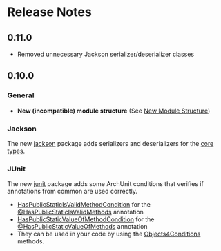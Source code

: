 # Release Notes

## 0.11.0
- Removed unnecessary Jackson serializer/deserializer classes

## 0.10.0

### General
- **New (incompatible) module structure** (See [New Module Structure](new-module-structure.md))

### Jackson
The new [jackson](jackson) package adds serializers and deserializers for the [core types](core/src/main/java/org/fuin/objects4j/core).

### JUnit
The new [junit](junit) package adds some ArchUnit conditions that verifies if annotations from common are used correctly.
- [HasPublicStaticIsValidMethodCondition](junit/src/main/java/org/fuin/objects4j/junit/HasPublicStaticIsValidMethodCondition.java) for the [@HasPublicStaticIsValidMethods](common/src/main/java/org/fuin/objects4j/common/HasPublicStaticIsValidMethods.java) annotation
- [HasPublicStaticValueOfMethodCondition](junit/src/main/java/org/fuin/objects4j/junit/HasPublicStaticValueOfMethodCondition.java) for the [@HasPublicStaticValueOfMethods](common/src/main/java/org/fuin/objects4j/common/HasPublicStaticValueOfMethods.java) annotation
- They can be used in your code by using the [Objects4Conditions](junit/src/main/java/org/fuin/objects4j/junit/Objects4Conditions.java) methods.

